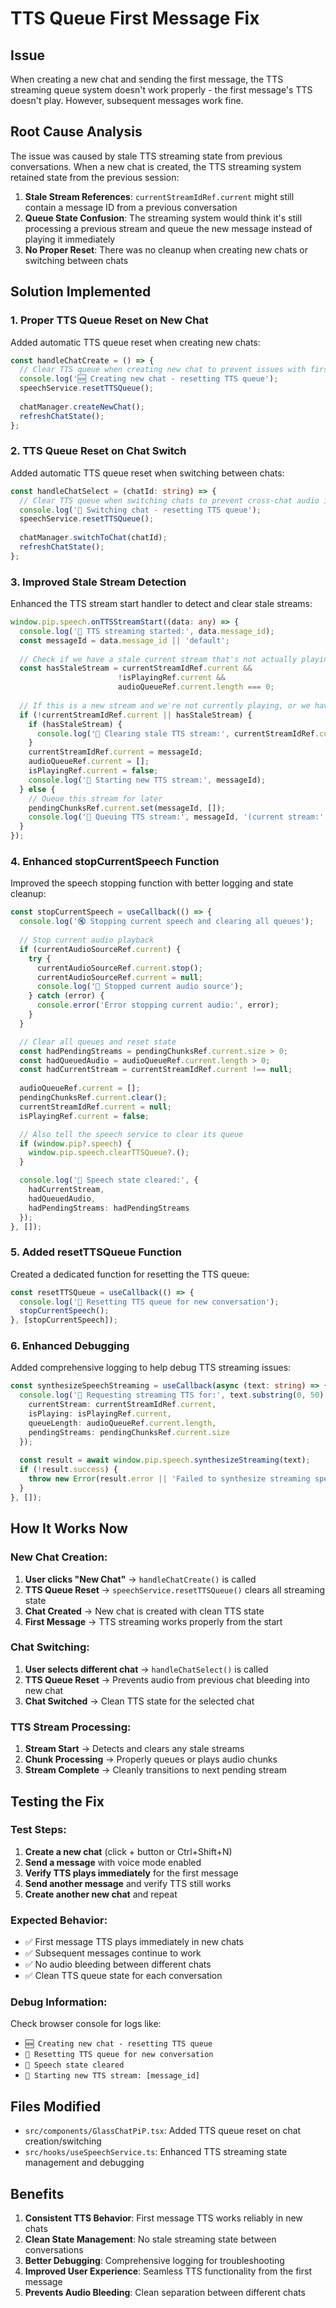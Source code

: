# TTS Queue First Message Fix

## Issue
When creating a new chat and sending the first message, the TTS streaming queue system doesn't work properly - the first message's TTS doesn't play. However, subsequent messages work fine.

## Root Cause Analysis
The issue was caused by stale TTS streaming state from previous conversations. When a new chat is created, the TTS streaming system retained state from the previous session:

1. **Stale Stream References**: `currentStreamIdRef.current` might still contain a message ID from a previous conversation
2. **Queue State Confusion**: The streaming system would think it's still processing a previous stream and queue the new message instead of playing it immediately
3. **No Proper Reset**: There was no cleanup when creating new chats or switching between chats

## Solution Implemented

### 1. **Proper TTS Queue Reset on New Chat**
Added automatic TTS queue reset when creating new chats:

```typescript
const handleChatCreate = () => {
  // Clear TTS queue when creating new chat to prevent issues with first message
  console.log('🆕 Creating new chat - resetting TTS queue');
  speechService.resetTTSQueue();
  
  chatManager.createNewChat();
  refreshChatState();
};
```

### 2. **TTS Queue Reset on Chat Switch**
Added automatic TTS queue reset when switching between chats:

```typescript
const handleChatSelect = (chatId: string) => {
  // Clear TTS queue when switching chats to prevent cross-chat audio issues
  console.log('🔄 Switching chat - resetting TTS queue');
  speechService.resetTTSQueue();
  
  chatManager.switchToChat(chatId);
  refreshChatState();
};
```

### 3. **Improved Stale Stream Detection**
Enhanced the TTS stream start handler to detect and clear stale streams:

```typescript
window.pip.speech.onTTSStreamStart((data: any) => {
  console.log('🎵 TTS streaming started:', data.message_id);
  const messageId = data.message_id || 'default';
  
  // Check if we have a stale current stream that's not actually playing
  const hasStaleStream = currentStreamIdRef.current && 
                        !isPlayingRef.current && 
                        audioQueueRef.current.length === 0;
  
  // If this is a new stream and we're not currently playing, or we have a stale stream, start it
  if (!currentStreamIdRef.current || hasStaleStream) {
    if (hasStaleStream) {
      console.log('🧹 Clearing stale TTS stream:', currentStreamIdRef.current);
    }
    currentStreamIdRef.current = messageId;
    audioQueueRef.current = [];
    isPlayingRef.current = false;
    console.log('🎯 Starting new TTS stream:', messageId);
  } else {
    // Queue this stream for later
    pendingChunksRef.current.set(messageId, []);
    console.log('📝 Queuing TTS stream:', messageId, '(current stream:', currentStreamIdRef.current, ')');
  }
});
```

### 4. **Enhanced stopCurrentSpeech Function**
Improved the speech stopping function with better logging and state cleanup:

```typescript
const stopCurrentSpeech = useCallback(() => {
  console.log('🔇 Stopping current speech and clearing all queues');
  
  // Stop current audio playback
  if (currentAudioSourceRef.current) {
    try {
      currentAudioSourceRef.current.stop();
      currentAudioSourceRef.current = null;
      console.log('🛑 Stopped current audio source');
    } catch (error) {
      console.error('Error stopping current audio:', error);
    }
  }

  // Clear all queues and reset state
  const hadPendingStreams = pendingChunksRef.current.size > 0;
  const hadQueuedAudio = audioQueueRef.current.length > 0;
  const hadCurrentStream = currentStreamIdRef.current !== null;
  
  audioQueueRef.current = [];
  pendingChunksRef.current.clear();
  currentStreamIdRef.current = null;
  isPlayingRef.current = false;

  // Also tell the speech service to clear its queue
  if (window.pip?.speech) {
    window.pip.speech.clearTTSQueue?.();
  }

  console.log('🧹 Speech state cleared:', {
    hadCurrentStream,
    hadQueuedAudio,
    hadPendingStreams: hadPendingStreams
  });
}, []);
```

### 5. **Added resetTTSQueue Function**
Created a dedicated function for resetting the TTS queue:

```typescript
const resetTTSQueue = useCallback(() => {
  console.log('🔄 Resetting TTS queue for new conversation');
  stopCurrentSpeech();
}, [stopCurrentSpeech]);
```

### 6. **Enhanced Debugging**
Added comprehensive logging to help debug TTS streaming issues:

```typescript
const synthesizeSpeechStreaming = useCallback(async (text: string) => {
  console.log('🎤 Requesting streaming TTS for:', text.substring(0, 50) + '...', {
    currentStream: currentStreamIdRef.current,
    isPlaying: isPlayingRef.current,
    queueLength: audioQueueRef.current.length,
    pendingStreams: pendingChunksRef.current.size
  });
  
  const result = await window.pip.speech.synthesizeStreaming(text);
  if (!result.success) {
    throw new Error(result.error || 'Failed to synthesize streaming speech');
  }
}, []);
```

## How It Works Now

### New Chat Creation:
1. **User clicks "New Chat"** → `handleChatCreate()` is called
2. **TTS Queue Reset** → `speechService.resetTTSQueue()` clears all streaming state
3. **Chat Created** → New chat is created with clean TTS state
4. **First Message** → TTS streaming works properly from the start

### Chat Switching:
1. **User selects different chat** → `handleChatSelect()` is called
2. **TTS Queue Reset** → Prevents audio from previous chat bleeding into new chat
3. **Chat Switched** → Clean TTS state for the selected chat

### TTS Stream Processing:
1. **Stream Start** → Detects and clears any stale streams
2. **Chunk Processing** → Properly queues or plays audio chunks
3. **Stream Complete** → Cleanly transitions to next pending stream

## Testing the Fix

### Test Steps:
1. **Create a new chat** (click + button or Ctrl+Shift+N)
2. **Send a message** with voice mode enabled
3. **Verify TTS plays immediately** for the first message
4. **Send another message** and verify TTS still works
5. **Create another new chat** and repeat

### Expected Behavior:
- ✅ First message TTS plays immediately in new chats
- ✅ Subsequent messages continue to work
- ✅ No audio bleeding between different chats
- ✅ Clean TTS queue state for each conversation

### Debug Information:
Check browser console for logs like:
- `🆕 Creating new chat - resetting TTS queue`
- `🔄 Resetting TTS queue for new conversation`
- `🧹 Speech state cleared`
- `🎯 Starting new TTS stream: [message_id]`

## Files Modified

- `src/components/GlassChatPiP.tsx`: Added TTS queue reset on chat creation/switching
- `src/hooks/useSpeechService.ts`: Enhanced TTS streaming state management and debugging

## Benefits

1. **Consistent TTS Behavior**: First message TTS works reliably in new chats
2. **Clean State Management**: No stale streaming state between conversations
3. **Better Debugging**: Comprehensive logging for troubleshooting
4. **Improved User Experience**: Seamless TTS functionality from the first message
5. **Prevents Audio Bleeding**: Clean separation between different chats